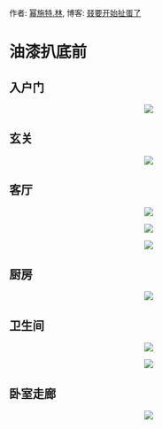作者: [幂施特.林](https://github.com/linmingdao), 博客: [叕要开始扯蛋了](https://linmingdao.github.io/)

# 油漆扒底前

## 入户门

<p align="center"><img src=https://linmingdao.github.io/blog/assets/home/rhm.jpg></p>

## 玄关

<p align="center"><img src=https://linmingdao.github.io/blog/assets/home/xg.jpg></p>

## 客厅

<p align="center"><img src=https://linmingdao.github.io/blog/assets/home/kt1.jpg></p>

<p align="center"><img src=https://linmingdao.github.io/blog/assets/home/kt2.jpg></p>

<p align="center"><img src=https://linmingdao.github.io/blog/assets/home/kt3.jpg></p>

## 厨房

<p align="center"><img src=https://linmingdao.github.io/blog/assets/home/cf.jpg></p>

## 卫生间

<p align="center"><img src=https://linmingdao.github.io/blog/assets/home/wsj1.jpg></p>

<p align="center"><img src=https://linmingdao.github.io/blog/assets/home/wsj2.jpg></p>

## 卧室走廊

<p align="center"><img src=https://linmingdao.github.io/blog/assets/home/zl.jpg></p>
